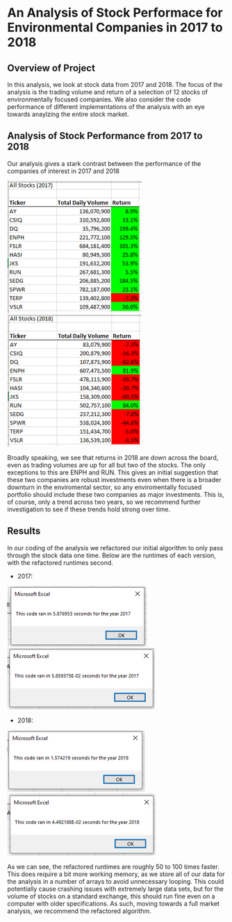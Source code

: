 # An Analysis of Stock Performace for Environmental Companies in 2017 to 2018

## Overview of Project

In this analysis, we look at stock data from 2017 and 2018. The focus of the analysis is the trading volume and return of a selection of 12 stocks of environmentally focused companies. We also consider the code performance of different implementations of the analysis with an eye towards anaylzing the entire stock market.

## Analysis of Stock Performance from 2017 to 2018

Our analysis gives a stark contrast between the performance of the companies of interest in 2017 and 2018

![](https://raw.githubusercontent.com/SecretDoves3000/stock-analysis/main/Resources/2017_analysis.PNG) 
![](https://raw.githubusercontent.com/SecretDoves3000/stock-analysis/main/Resources/2018_analysis.PNG)

Broadly speaking, we see that returns in 2018 are down across the board, even as trading volumes are up for all but two of the stocks. The only exceptions to this are ENPH and RUN. This gives an initial suggestion that these two companies are robust investments even when there is a broader downturn in the enviromental sector, so any enviromentally focused portfolio should include these two companies as major investments. This is, of course, only a trend across two years, so we recommend further investigation to see if these trends hold strong over time. 

## Results

In our coding of the analysis we refactored our initial algorithm to only pass through the stock data one time. Below are the runtimes of each version, with the refactored runtimes second.

- 2017: 

![](https://raw.githubusercontent.com/SecretDoves3000/stock-analysis/main/Resources/VBA_Challenge_2017_unfactored.PNG) 
![](https://raw.githubusercontent.com/SecretDoves3000/stock-analysis/main/Resources/VBA_Challenge_2017.PNG)

- 2018: 

![](https://raw.githubusercontent.com/SecretDoves3000/stock-analysis/main/Resources/VBA_Challenge_2018_unfactored.PNG) 
![](https://raw.githubusercontent.com/SecretDoves3000/stock-analysis/main/Resources/VBA_Challenge_2018.PNG)

As we can see, the refactored runtimes are roughly 50 to 100 times faster. This does require a bit more working memory, as we store all of our data for the analysis in a number of arrays to avoid unnecessary looping. This could potentially cause crashing issues with extremely large data sets, but for the volume of stocks on a standard exchange, this should run fine even on a computer with older specifications. As such, moving towards a full market analysis, we recommend the refactored algorithm.
